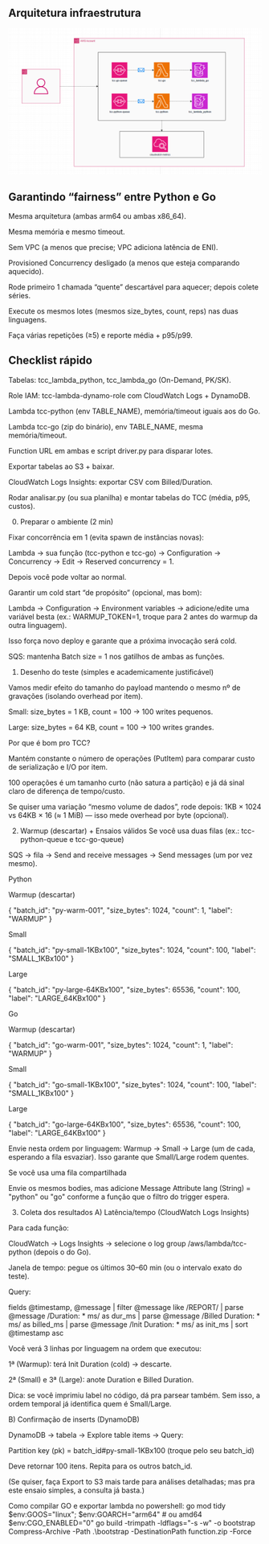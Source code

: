## Arquitetura infraestrutura
![Arquitetura infraestrutura](./diagram/architecture_infrastructure.png)


## Garantindo “fairness” entre Python e Go

Mesma arquitetura (ambas arm64 ou ambas x86_64).

Mesma memória e mesmo timeout.

Sem VPC (a menos que precise; VPC adiciona latência de ENI).

Provisioned Concurrency desligado (a menos que esteja comparando aquecido).

Rode primeiro 1 chamada “quente” descartável para aquecer; depois colete séries.

Execute os mesmos lotes (mesmos size_bytes, count, reps) nas duas linguagens.

Faça várias repetições (≥5) e reporte média + p95/p99.


## Checklist rápido

Tabelas: tcc_lambda_python, tcc_lambda_go (On-Demand, PK/SK).

Role IAM: tcc-lambda-dynamo-role com CloudWatch Logs + DynamoDB.

Lambda tcc-python (env TABLE_NAME), memória/timeout iguais aos do Go.

Lambda tcc-go (zip do binário), env TABLE_NAME, mesma memória/timeout.

Function URL em ambas e script driver.py para disparar lotes.

Exportar tabelas ao S3 + baixar.

CloudWatch Logs Insights: exportar CSV com Billed/Duration.

Rodar analisar.py (ou sua planilha) e montar tabelas do TCC (média, p95, custos).




0) Preparar o ambiente (2 min)

Fixar concorrência em 1 (evita spawn de instâncias novas):

Lambda → sua função (tcc-python e tcc-go) → Configuration → Concurrency → Edit → Reserved concurrency = 1.

Depois você pode voltar ao normal.

Garantir um cold start “de propósito” (opcional, mas bom):

Lambda → Configuration → Environment variables → adicione/edite uma variável besta (ex.: WARMUP_TOKEN=1, troque para 2 antes do warmup da outra linguagem).

Isso força novo deploy e garante que a próxima invocação será cold.

SQS: mantenha Batch size = 1 nos gatilhos de ambas as funções.

1) Desenho do teste (simples e academicamente justificável)

Vamos medir efeito do tamanho do payload mantendo o mesmo nº de gravações (isolando overhead por item).

Small: size_bytes = 1 KB, count = 100 → 100 writes pequenos.

Large: size_bytes = 64 KB, count = 100 → 100 writes grandes.

Por que é bom pro TCC?

Mantém constante o número de operações (PutItem) para comparar custo de serialização e I/O por item.

100 operações é um tamanho curto (não satura a partição) e já dá sinal claro de diferença de tempo/custo.

Se quiser uma variação “mesmo volume de dados”, rode depois: 1KB × 1024 vs 64KB × 16 (≈ 1 MiB) — isso mede overhead por byte (opcional).

2) Warmup (descartar) + Ensaios válidos
Se você usa duas filas (ex.: tcc-python-queue e tcc-go-queue)

SQS → fila → Send and receive messages → Send messages (um por vez mesmo).

Python

Warmup (descartar)

{ "batch_id": "py-warm-001", "size_bytes": 1024, "count": 1, "label": "WARMUP" }


Small

{ "batch_id": "py-small-1KBx100", "size_bytes": 1024, "count": 100, "label": "SMALL_1KBx100" }


Large

{ "batch_id": "py-large-64KBx100", "size_bytes": 65536, "count": 100, "label": "LARGE_64KBx100" }

Go

Warmup (descartar)

{ "batch_id": "go-warm-001", "size_bytes": 1024, "count": 1, "label": "WARMUP" }


Small

{ "batch_id": "go-small-1KBx100", "size_bytes": 1024, "count": 100, "label": "SMALL_1KBx100" }


Large

{ "batch_id": "go-large-64KBx100", "size_bytes": 65536, "count": 100, "label": "LARGE_64KBx100" }


Envie nesta ordem por linguagem: Warmup → Small → Large (um de cada, esperando a fila esvaziar).
Isso garante que Small/Large rodem quentes.

Se você usa uma fila compartilhada

Envie os mesmos bodies, mas adicione Message Attribute lang (String) = "python" ou "go" conforme a função que o filtro do trigger espera.

3) Coleta dos resultados
A) Latência/tempo (CloudWatch Logs Insights)

Para cada função:

CloudWatch → Logs Insights → selecione o log group /aws/lambda/tcc-python (depois o do Go).

Janela de tempo: pegue os últimos 30–60 min (ou o intervalo exato do teste).

Query:

fields @timestamp, @message
| filter @message like /REPORT/
| parse @message /Duration: * ms/ as dur_ms
| parse @message /Billed Duration: * ms/ as billed_ms
| parse @message /Init Duration: * ms/ as init_ms
| sort @timestamp asc


Você verá 3 linhas por linguagem na ordem que executou:

1ª (Warmup): terá Init Duration (cold) → descarte.

2ª (Small) e 3ª (Large): anote Duration e Billed Duration.

Dica: se você imprimiu label no código, dá pra parsear também. Sem isso, a ordem temporal já identifica quem é Small/Large.

B) Confirmação de inserts (DynamoDB)

DynamoDB → tabela → Explore table items → Query:

Partition key (pk) = batch_id#py-small-1KBx100 (troque pelo seu batch_id)

Deve retornar 100 itens. Repita para os outros batch_id.

(Se quiser, faça Export to S3 mais tarde para análises detalhadas; mas pra este ensaio simples, a consulta já basta.)




Como compilar GO e exportar lambda no powershell:
go mod tidy
$env:GOOS="linux"; $env:GOARCH="arm64"    # ou amd64
$env:CGO_ENABLED="0"
go build -trimpath -ldflags="-s -w" -o bootstrap
Compress-Archive -Path .\bootstrap -DestinationPath function.zip -Force